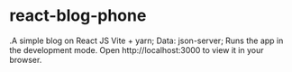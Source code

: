 # react-blog-phone
.A simple blog on React JS
Vite + yarn;
Data: json-server; 
Runs the app in the development mode.
Open http://localhost:3000 to view it in your browser.
